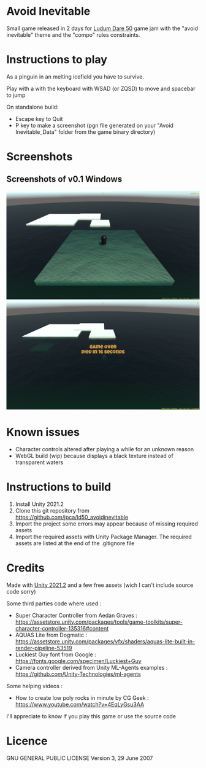 # Avoid Inevitable

Small game released in 2 days for [Ludum Dare 50](https://ldjam.com/events/ludum-dare/50) game jam
with the "avoid inevitable" theme and the "compo" rules constraints.

# Instructions to play

As a pinguin in an melting icefield you have to survive.

Play with a with the keyboard
with WSAD (or ZQSD) to move and spacebar to jump

On standalone build:
- Escape key to Quit
- P key to make a screenshot (pgn file generated on your "Avoid Inevitable_Data" folder from the game binary directory)

# Screenshots

## Screenshots of v0.1 Windows
![Screenshot](img/screenshot_0.1_start.png?raw=true "Start")
![Screenshot](img/screenshot_0.1_gameover.png?raw=true "Gameover")

# Known issues

- Character controls altered after playing a while for an unknown reason
- WebGL build (wip) because displays a black texture instead of transparent waters

# Instructions to build

1. Install Unity 2021.2
2. Clone this git repository from https://github.com/jpca/ld50_avoidinevitable
3. Import the project some errors may appear because of missing required assets
4. Import the required assets with Unity Package Manager. The required assets are listed at the end of the .gitignore file

# Credits

Made with [Unity 2021.2](https://unity3d.com/fr/get-unity/download) and a few free assets (wich I can't include source code sorry)

Some third parties code where used :

- Super Character Controller from Aedan Graves : https://assetstore.unity.com/packages/tools/game-toolkits/super-character-controller-135316#content
- AQUAS Lite from Dogmatic : https://assetstore.unity.com/packages/vfx/shaders/aquas-lite-built-in-render-pipeline-53519
- Luckiest Guy font from Google : https://fonts.google.com/specimen/Luckiest+Guy
- Camera controller derived from Unity ML-Agents examples : https://github.com/Unity-Technologies/ml-agents


Some helping videos :

- How to create low poly rocks in minute by CG Geek : https://www.youtube.com/watch?v=4EqLyGsu3AA

I'll appreciate to know if you play this game or use the source code

# Licence

GNU GENERAL PUBLIC LICENSE
Version 3, 29 June 2007

